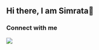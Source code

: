 ## Hi there, I am Simrata👋


  <h3>Connect with me</h3>
  <a href="linkedin.com/in/simrata-singh-868b90200/" target="_blank">
    <img src="https://img.shields.io/badge/LinkedIn-Connect-blue?style=for-the-badge&logo=linkedin">
  </a>
  <br>
  

<!--
**Simrata126/Simrata126** is a ✨ _special_ ✨ repository because its `README.md` (this file) appears on your GitHub profile.

Here are some ideas to get you started:

- 🔭 I’m currently working on ...
- 🌱 I’m currently learning ...
- 👯 I’m looking to collaborate on ...
- 🤔 I’m looking for help with ...
- 💬 Ask me about ...
- 📫 How to reach me: ...
- 😄 Pronouns: ...
- ⚡ Fun fact: ...
-->
